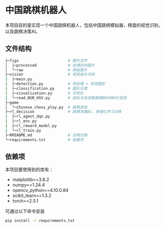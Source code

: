 # 中国跳棋机器人

本项目目的是实现一个中国跳棋机器人，包括中国跳棋模拟器，棋盘的视觉识别，以及跳棋决策AI。

## 文件结构

```bash
├─figs                      # 图片文件
│  ├─processed              # 处理后的图片
│  └─raw                    # 原始图片
├─vision                    # 视觉相关代码
|  ├─main.py
|  ├─detection.py           # 预处理 + 检测圆形
|  ├─classification.py      # 圆形分类
|  ├─visualization.py       # 可视化
|  └─read_BGR_HSV.py        # 鼠标点击读取像素BGR和HSV信息
├─game
│  └─chinese_chess_play.py  # 跳棋游戏
├─rl_decision               # 跳棋决策AI，用强化学习训练
|  ├─rl_agent_dqn.py
|  ├─rl_env.py
|  ├─rl_reward_model.py
|  └─rl_train.py
├─RREADME.md                # 说明文档
└─requirements.txt          # 依赖项
```

## 依赖项

本项目要使用到的库有：

- matplotlib==3.8.2
- numpy==1.24.4
- opencv_python==4.10.0.84
- scikit_learn==1.3.2
- torch==2.5.1

可通过以下命令安装

```bash
pip install -r requirements.txt
```